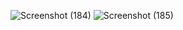 ![Screenshot (184)](https://user-images.githubusercontent.com/91682208/221417211-61b103df-1968-4084-8712-4120a8199781.png)
![Screenshot (185)](https://user-images.githubusercontent.com/91682208/221417218-5958ae28-be1e-4520-ba96-109a8c235d12.png)


